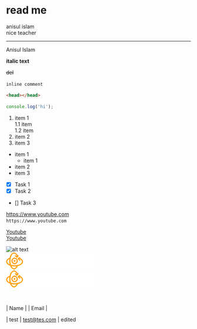 <!--Markdown Tutorial-->

# read me
anisul islam  
nice teacher


---

<p>Anisul Islam</p>

__italic text__

~~del~~

`inline comment`

```html 
<head></head>
```
```javascript
console.log('hi');
```
1. item 1  
    1.1 item   
    1.2 item 
2. item 2
3. item 3

- item 1
    - item 1
- item 2
- item 3

- [x] Task 1
- [x] Task 2
- [] Task 3

https://www.youtube.com  
`https://www.youtube.com`

[Youtube](https://www.youtube.com)  
[Youtube][Youtube]

[Youtube]: https://www.youtube.com  

![alt text](link)  
![Logo](./logo.png)  
<img src="./logo.png" title="logo">

<br>

| Name | | Email |  

| test | test@tes.com |
edited
